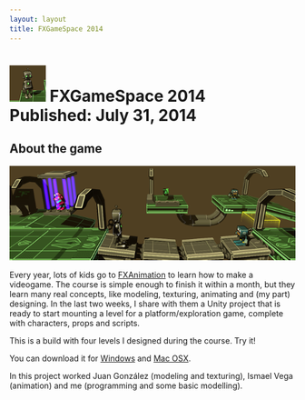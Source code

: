 ```yaml
---
layout: layout
title: FXGameSpace 2014
---
```


![FXGameSpace icon](images/fxgamespace.png) FXGameSpace 2014 <section class="byline">Published: July 31, 2014</section>
===

About the game
---

![FXGameSpace 2014 screenshot](images/fxgamespace_scr.png)
  
Every year, lots of kids go to [FXAnimation](http://www.fxanimation.es) to learn how to make a videogame. The course is simple enough to finish it within a month, but they learn many real concepts, like modeling, texturing, animating and (my part) designing. In the last two weeks, I share with them a Unity project that is ready to start mounting a level for a platform/exploration game, complete with characters, props and scripts.

This is a build with four levels I designed during the course. Try it!

You can download it for [Windows](fxgamespace/FXGameSpace2014_win.zip) and [Mac OSX](fxgamespace/FXGameSpace2014_mac.zip).

In this project worked Juan González (modeling and texturing), Ismael Vega (animation) and me (programming and some basic modelling).
